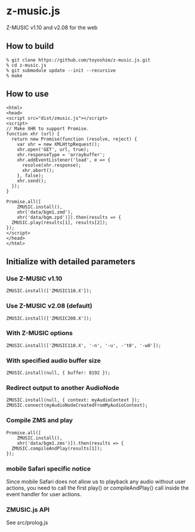 # z-music.js
Z-MUSIC v1.10 and v2.08 for the web

## How to build
```
% git clone https://github.com/toyoshim/z-music.js.git
% cd z-music.js
% git submodule update --init --recursive
% make
```

## How to use
```
<html>
<head>
<script src="dist/zmusic.js"></script>
<script>
// Make XHR to support Promise.
function xhr (url) {
  return new Promise(function (resolve, reject) {
    var xhr = new XMLHttpRequest();
    xhr.open('GET', url, true);
    xhr.responseType = 'arraybuffer';
    xhr.addEventListener('load', e => {
      resolve(xhr.response);
      xhr.abort();
    }, false);
    xhr.send();
  });
}

Promise.all([
    ZMUSIC.install(),
    xhr('data/bgm1.zmd'),
    xhr('data/bgm.zpd')]).then(results => {
  ZMUSIC.play(results[1], results[2]);
});
</script>
</head>
</html>
```

## Initialize with detailed parameters

### Use Z-MUSIC v1.10
```
ZMUSIC.install(['ZMUSIC110.X']);
```

### Use Z-MUSIC v2.08 (default)
```
ZMUSIC.install(['ZMUSIC208.X']);
```

### With Z-MUSIC options
```
ZMUSIC.install(['ZMUSIC110.X', '-n', '-u', -'t0', '-w0']);
```

### With specified audio buffer size
```
ZMUSIC.install(null, { buffer: 8192 });
```

### Redirect output to another AudioNode
```
ZMUSIC.install(null, { context: myAudioContext });
ZMUSIC.connect(myAudioNodeCreatedFromMyAudioContext);
```

### Compile ZMS and play
```
Promise.all([
    ZMUSIC.install(),
    xhr('data/bgm1.zms')]).then(results => {
  ZMUSIC.compileAndPlay(results[1]);
});
```

### mobile Safari specific notice
Since mobile Safari does not allow us to playback any audio without user
actions, you need to call the first play() or compileAndPlay() call inside the
event handler for user actions.

### ZMUSIC.js API
See src/prolog.js
